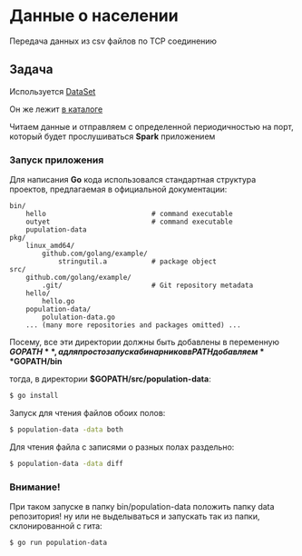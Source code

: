 # Данные о населении

Передача данных из csv файлов по TCP соединению

## Задача

Используется [DataSet](https://github.com/datasets/population-city)

Он же лежит [в каталоге](data)

Читаем данные и отправляем с определенной периодичностью на порт,
который будет прослушиваться **Spark** приложением

### Запуск приложения

Для написания **Go** кода использовался стандартная структура проектов, 
предлагаемая в официальной документации:

```
bin/
    hello                          # command executable
    outyet                         # command executable
    pupulation-data
pkg/
    linux_amd64/
        github.com/golang/example/
            stringutil.a           # package object
src/
    github.com/golang/example/
        .git/                      # Git repository metadata
	hello/
	    hello.go                   
    population-data/
        polulation-data.go
    ... (many more repositories and packages omitted) ...
```

Посему, все эти директории должны быть добавлены в переменную
**$GOPATH**, а для просто запуска бинарников в PATH добавляем **$GOPATH/bin** 

тогда, в директории **$GOPATH/src/population-data**: 
```bash
$ go install
```

Запуск для чтения файлов обоих полов:
```bash
$ population-data -data both 
```
Для чтения файла с записями о разных полах раздельно:
```bash
$ population-data -data diff
```

### Внимание!
При таком запуске в папку bin/population-data положить папку data репозитория!
ну или не выделываться и запускать так из папки, склонированной с гита: 
```bash
$ go run population-data
```